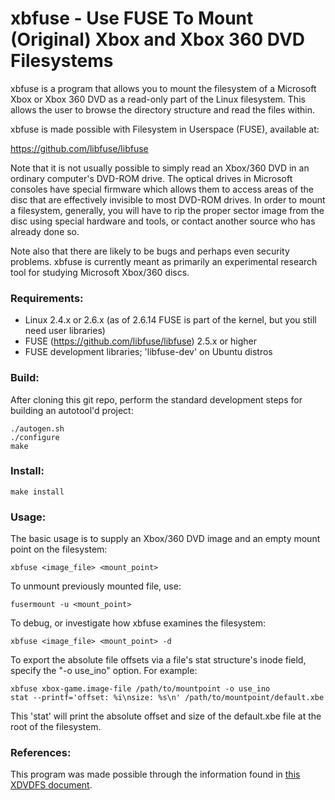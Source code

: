 # xbfuse - Use FUSE To Mount (Original) Xbox and Xbox 360 DVD Filesystems

xbfuse is a program that allows you to mount the filesystem of a 
Microsoft Xbox or Xbox 360 DVD as a read-only part of the Linux 
filesystem. This allows the user to browse the directory structure and 
read the files within. 

xbfuse is made possible with Filesystem in Userspace (FUSE), available 
at:

  https://github.com/libfuse/libfuse

Note that it is not usually possible to simply read an Xbox/360 DVD in
an ordinary computer's DVD-ROM drive. The optical drives in Microsoft 
consoles have special firmware which allows them to access areas of the 
disc that are effectively invisible to most DVD-ROM drives. In order to 
mount a filesystem, generally, you will have to rip the proper 
sector image from the disc using special hardware and tools, or contact 
another source who has already done so.

Note also that there are likely to be bugs and perhaps even security 
problems. xbfuse is currently meant as primarily an experimental 
research tool for studying Microsoft Xbox/360 discs.


### Requirements:
- Linux 2.4.x or 2.6.x (as of 2.6.14 FUSE is part of the kernel, but you still need user libraries)
- FUSE (https://github.com/libfuse/libfuse) 2.5.x or higher
- FUSE development libraries; 'libfuse-dev' on Ubuntu distros

### Build:
After cloning this git repo, perform the standard development steps for building an autotool'd project:

    ./autogen.sh
    ./configure
    make

### Install:
    make install

### Usage:
The basic usage is to supply an Xbox/360 DVD image and an empty mount point on the filesystem:

    xbfuse <image_file> <mount_point>

To unmount previously mounted file, use:

    fusermount -u <mount_point>

To debug, or investigate how xbfuse examines the filesystem:

    xbfuse <image_file> <mount_point> -d

To export the absolute file offsets via a file's stat structure's inode field, specify the "-o use_ino" option. For example:

    xbfuse xbox-game.image-file /path/to/mountpoint -o use_ino
    stat --printf='offset: %i\nsize: %s\n' /path/to/mountpoint/default.xbe

This 'stat' will print the absolute offset and size of the default.xbe
file at the root of the filesystem.

### References:
This program was made possible through the information found in
[this XDVDFS document](https://multimedia.cx/xdvdfs.html).
